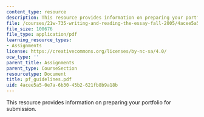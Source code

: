 ```yaml
---
content_type: resource
description: This resource provides information on preparing your portfolio for submission.
file: /courses/21w-735-writing-and-reading-the-essay-fall-2005/4acee5a50e7a6b3045b2621fb8b9a18b_pf_guidelines.pdf
file_size: 100676
file_type: application/pdf
learning_resource_types:
- Assignments
license: https://creativecommons.org/licenses/by-nc-sa/4.0/
ocw_type: ''
parent_title: Assignments
parent_type: CourseSection
resourcetype: Document
title: pf_guidelines.pdf
uid: 4acee5a5-0e7a-6b30-45b2-621fb8b9a18b
---
```

This resource provides information on preparing your portfolio for submission.